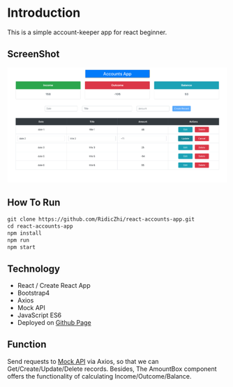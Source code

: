 

# Introduction

This is a simple account-keeper app for react beginner.

## ScreenShot
![Image text](https://raw.githubusercontent.com/RidicZhi/react-accounts-app/master/Screen%20Shot%202019-04-22%20at%204.05.55%20am.png)

## How To Run

```
git clone https://github.com/RidicZhi/react-accounts-app.git
cd react-accounts-app
npm install
npm run
npm start
```

## Technology

* React / Create React App
* Bootstrap4
* Axios
* Mock API
* JavaScript ES6
* Deployed on [Github Page](https://ridiczhi.github.io/react-accounts-app/)

## Function
Send requests to [Mock API](https://5cb5bfa207f233001424d6c5.mockapi.io/api/v1/records) via Axios, so that we can Get/Create/Update/Delete records. Besides, The AmountBox component offers the functionality of calculating Income/Outcome/Balance.
